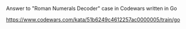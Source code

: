 Answer to "Roman Numerals Decoder" case in Codewars written in Go

https://www.codewars.com/kata/51b6249c4612257ac0000005/train/go